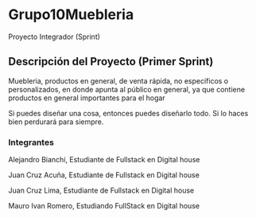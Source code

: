 # Grupo10Muebleria
Proyecto Integrador (Sprint)

## Descripción del Proyecto (Primer Sprint)

Muebleria, productos en general, de venta rápida, no especificos o personalizados, en donde apunta al público en general, ya que contiene productos en general importantes para el hogar

Si puedes diseñar una cosa, entonces puedes diseñarlo todo. Si lo haces bien perdurará para siempre.



### Integrantes

Alejandro Bianchi, Estudiante de Fullstack en Digital house

Juan Cruz Acuña, Estudiante de Fullstack en Digital house

Juan Cruz Lima, Estudiante de Fullstack en Digital house

Mauro Ivan Romero, Estudiando FullStack en Digital house
